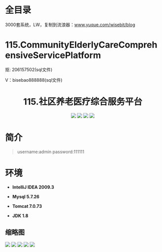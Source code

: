 # 全目录

3000套系统，LW，复制到流浪器：www.yuque.com/wisebit/blog

# 115.CommunityElderlyCareComprehensiveServicePlatform

<p>抠: 206157502(sql文件)</p>
<p>V：bisebao888888(sql文件)</p>

<p><h1 align="center">115.社区养老医疗综合服务平台</h1></p>


<p align="center">
	<img src="https://img.shields.io/badge/jdk-1.8-orange.svg"/>
    <img src="https://img.shields.io/badge/springBoot-5.x-lightgrey.svg"/>
    <img src="https://img.shields.io/badge/html-5.x-blue.svg"/>
    <img src="https://img.shields.io/badge/mysql-5.x-yellow.svg"/>
</p>

# 简介
>
> 
>
> username:admin   password:111111



# 环境

- <b>IntelliJ IDEA 2009.3</b>

- <b>Mysql 5.7.26</b>

- <b>Tomcat 7.0.73</b>

- <b>JDK 1.8</b>




## 缩略图

![](https://bitwise.oss-cn-heyuan.aliyuncs.com/2024/9/10/689c4e75-a233-4202-88bb-e19dfe14954c.png)
![](https://bitwise.oss-cn-heyuan.aliyuncs.com/2024/9/10/d2f29af6-6343-4ecc-9966-994b125a4a3a.png)
![](https://bitwise.oss-cn-heyuan.aliyuncs.com/2024/9/10/266cd465-074c-4331-8aef-5f6e9acdd5c0.png)
![](https://bitwise.oss-cn-heyuan.aliyuncs.com/2024/9/10/74643125-5a13-4c9f-b4cc-3ababf7f2161.png)
![](https://bitwise.oss-cn-heyuan.aliyuncs.com/2024/9/10/552ddd90-b6f7-4321-a101-106e6a200ced.png)


